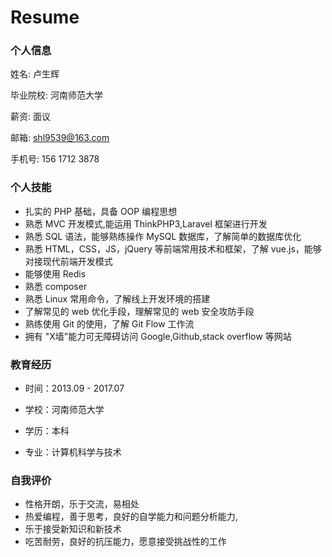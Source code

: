 # Resume

### 个人信息 ###
姓名: 卢生辉   

毕业院校: 河南师范大学

薪资: 面议

邮箱: shl9539@163.com 

手机号: 156 1712 3878


### 个人技能 ##
- 扎实的 PHP 基础，具备 OOP 编程思想
- 熟悉 MVC 开发模式,能运用 ThinkPHP3,Laravel 框架进行开发
- 熟悉 SQL 语法，能够熟练操作 MySQL 数据库，了解简单的数据库优化
- 熟悉 HTML，CSS，JS，jQuery 等前端常用技术和框架，了解 vue.js，能够对接现代前端开发模式
- 能够使用 Redis
- 熟悉 composer
- 熟悉 Linux 常用命令，了解线上开发环境的搭建
- 了解常见的 web 优化手段，理解常见的 web 安全攻防手段
- 熟练使用 Git 的使用，了解 Git Flow 工作流
- 拥有 "X墙"能力可无障碍访问 Google,Github,stack overflow 等网站


### 教育经历 ####

* 时间：2013.09 - 2017.07

* 学校：河南师范大学

* 学历：本科  

* 专业：计算机科学与技术

### 自我评价 ####

- 性格开朗，乐于交流，易相处
- 热爱编程，善于思考，良好的自学能力和问题分析能力,
- 乐于接受新知识和新技术 
- 吃苦耐劳，良好的抗压能力，愿意接受挑战性的工作
